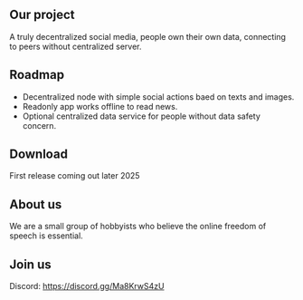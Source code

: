 ## Our project
A truly decentralized social media, people own their own data, connecting to peers without centralized server. 

## Roadmap
- Decentralized node with simple social actions baed on texts and images. 
- Readonly app works offline to read news. 
- Optional centralized data service for people without data safety concern. 

## Download
First release coming out later 2025

## About us
We are a small group of hobbyists who believe the online freedom of speech is essential.

## Join us
Discord: https://discord.gg/Ma8KrwS4zU